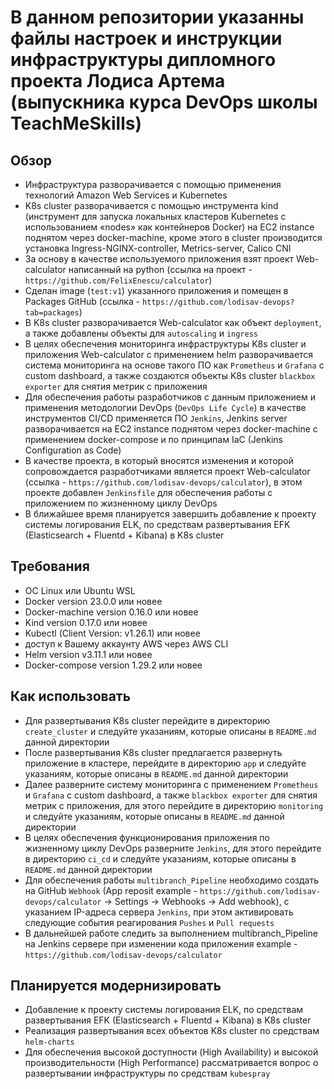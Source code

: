 # В данном репозитории указанны файлы настроек и инструкции инфраструктуры дипломного проекта Лодиса Артема (выпускника курса DevOps школы TeachMeSkills)

## Обзор

- Инфраструктура разворачивается с помощью применения технологий Amazon Web Services и Kubernetes
- K8s cluster разворачивается с помощью инструмента kind (инструмент для запуска локальных кластеров Kubernetes с использованием «nodes» как контейнеров Docker) на EC2 instance поднятом через docker-machine, кроме этого в cluster производится установка Ingress-NGINX-controller, Metrics-server, Calico CNI
- За основу в качестве используемого приложения взят проект Web-calculator написанный на python (ссылка на проект - `https://github.com/FelixEnescu/calculator`)
- Сделан image (`test:v1`) указанного приложения и помещен в Packages GitHub (ссылка - `https://github.com/lodisav-devops?tab=packages`)
- В K8s cluster разворачивается Web-calculator как объект `deployment`, а также добавлены объекты для `autoscaling` и `ingress`
- В целях обеспечения мониторинга инфраструктуры K8s cluster и приложения Web-calculator с применением helm разворачивается система мониторинга на основе такого ПО как `Prometheus` и `Grafana` с custom dashboard, а также создаются объекты K8s cluster `blackbox exporter` для снятия метрик с приложения
- Для обеспечения работы разработчиков с данным приложением и применения методологии DevOps (`DevOps Life Cycle`) в качестве инструментов CI/CD применяется ПО `Jenkins`, Jenkins server разворачивается на EC2 instance поднятом через docker-machine c применением docker-compose и по принципам IaC (Jenkins Configuration as Code)
- В качестве проекта, в который вносятся изменения и которой сопровождается разработчиками является проект Web-calculator (ссылка - `https://github.com/lodisav-devops/calculator`), в этом проекте добавлен `Jenkinsfile` для обеспечения работы с приложением по жизненному циклу DevOps
- В ближайшее время планируется завершить добавление к проекту системы логирования ELK, по средствам развертывания EFK (Elasticsearch + Fluentd + Kibana) в K8s cluster

## Требования

- ОС Linux или Ubuntu WSL
- Docker version 23.0.0 или новее
- Docker-machine version 0.16.0 или новее
- Kind version 0.17.0 или новее
- Kubectl (Client Version: v1.26.1) или новее
- доступ к Вашему аккаунту AWS через AWS CLI
- Helm version v3.11.1 или новее
- Docker-compose version 1.29.2 или новее

## Как использовать

- Для развертывания K8s cluster перейдите в директорию `create_cluster` и следуйте указаниям, которые описаны в `README.md` данной директории
- После развертывания K8s cluster предлагается развернуть приложение в кластере, перейдите в директорию `app` и следуйте указаниям, которые описаны в `README.md` данной директории
- Далее разверните систему мониторинга с применением `Prometheus` и `Grafana` с custom dashboard, а также `blackbox exporter` для снятия метрик с приложения, для этого перейдите в директорию `monitoring` и следуйте указаниям, которые описаны в `README.md` данной директории
- В целях обеспечения функционирования приложения по жизненному циклу DevOps разверните `Jenkins`, для этого перейдите в директорию `ci_cd` и следуйте указаниям, которые описаны в `README.md` данной директории
- Для обеспечения работы `multibranch_Pipeline` необходимо создать на GitHub `Webhook` (App reposit example - `https://github.com/lodisav-devops/calculator` -> Settings -> Webhooks -> Add webhook), с указанием IP-адреса сервера `Jenkins`, при этом активировать следующие события реагирования `Pushes` и `Pull requests`
- В дальнейшей работе следить за выполнением multibranch_Pipeline на Jenkins сервере при изменении кода приложения example - `https://github.com/lodisav-devops/calculator`

## Планируется модернизировать

- Добавление к проекту системы логирования ELK, по средствам развертывания EFK (Elasticsearch + Fluentd + Kibana) в K8s cluster
- Реализация развертывания всех объектов K8s cluster по средствам `helm-charts`
- Для обеспечения высокой доступности (High Availability) и высокой производительности (High Performance) рассматривается вопрос о развертывании инфраструктуры по средствам `kubespray`
